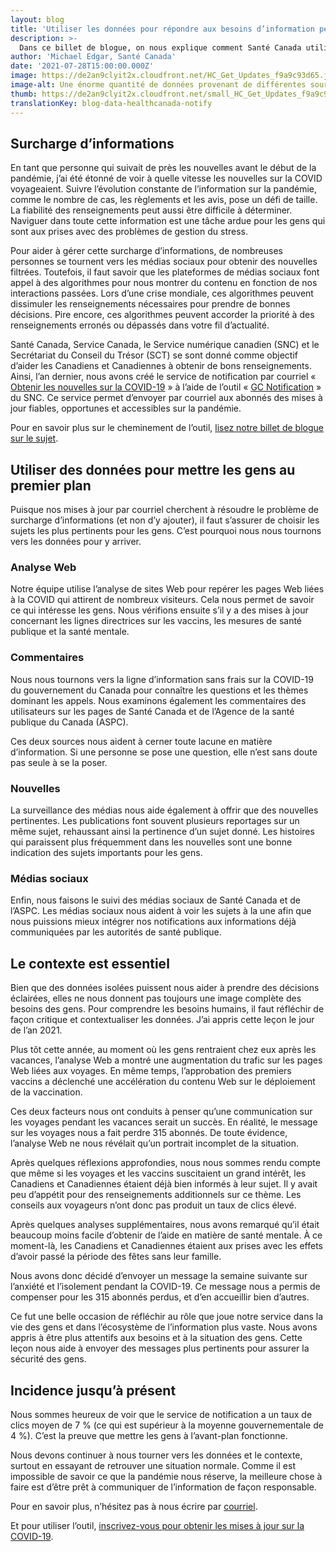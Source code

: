 ```yaml
---
layout: blog
title: 'Utiliser les données pour répondre aux besoins d’information pendant la pandémie'
description: >-
  Dans ce billet de blogue, on nous explique comment Santé Canada utilise les données pour choisir les renseignements pertinents à communiquer à l’aide de l’outil « Obtenir les nouvelles sur la COVID-19 ». 
author: 'Michael Edgar, Santé Canada'
date: '2021-07-28T15:00:00.000Z'
image: https://de2an9clyit2x.cloudfront.net/HC_Get_Updates_f9a9c93d65.jpg
image-alt: Une énorme quantité de données provenant de différentes sources sont canalisées dans un seul courriel facile à digérer. 
thumb: https://de2an9clyit2x.cloudfront.net/small_HC_Get_Updates_f9a9c93d65.jpg
translationKey: blog-data-healthcanada-notify
---
```

## Surcharge d’informations

En tant que personne qui suivait de près les nouvelles avant le début de la pandémie, j’ai été étonné de voir à quelle vitesse les nouvelles sur la COVID voyageaient. Suivre l’évolution constante de l’information sur la pandémie, comme le nombre de cas, les règlements et les avis, pose un défi de taille. La fiabilité des renseignements peut aussi être difficile à déterminer. Naviguer dans toute cette information est une tâche ardue pour les gens qui sont aux prises avec des problèmes de gestion du stress.

Pour aider à gérer cette surcharge d’informations, de nombreuses personnes se tournent vers les médias sociaux pour obtenir des nouvelles filtrées. Toutefois, il faut savoir que les plateformes de médias sociaux font appel à des algorithmes pour nous montrer du contenu en fonction de nos interactions passées. Lors d’une crise mondiale, ces algorithmes peuvent dissimuler les renseignements nécessaires pour prendre de bonnes décisions. Pire encore, ces algorithmes peuvent accorder la priorité à des renseignements erronés ou dépassés dans votre fil d’actualité. 

Santé Canada, Service Canada, le Service numérique canadien (SNC) et le Secrétariat du Conseil du Trésor (SCT) se sont donné comme objectif d’aider les Canadiens et Canadiennes à obtenir de bons renseignements. Ainsi, l’an dernier, nous avons créé le service de notification par courriel « [Obtenir les nouvelles sur la COVID-19](https://www.canada.ca/fr/service-web-gere/obtenez-nouvelles-covid-19.html) » à l’aide de l’outil « [GC Notification](https://notification.canada.ca/) » du SNC. Ce service permet d’envoyer par courriel aux abonnés des mises à jour fiables, opportunes et accessibles sur la pandémie. 

Pour en savoir plus sur le cheminement de l’outil, [lisez notre billet de blogue sur le sujet](https://numerique.canada.ca/2020/05/13/obtenir-les-nouvelles-sur-la-covid-19-service-de-notification-par-courriel/). 

## Utiliser des données pour mettre les gens au premier plan

Puisque nos mises à jour par courriel cherchent à résoudre le problème de surcharge d’informations (et non d’y ajouter), il faut s’assurer de choisir les sujets les plus pertinents pour les gens. C’est pourquoi nous nous tournons vers les données pour y arriver.

### Analyse Web 

Notre équipe utilise l’analyse de sites Web pour repérer les pages Web liées à la COVID qui attirent de nombreux visiteurs. Cela nous permet de savoir ce qui intéresse les gens. Nous vérifions ensuite s’il y a des mises à jour concernant les lignes directrices sur les vaccins, les mesures de santé publique et la santé mentale.

### Commentaires

Nous nous tournons vers la ligne d’information sans frais sur la COVID-19 du gouvernement du Canada pour connaître les questions et les thèmes dominant les appels. Nous examinons également les commentaires des utilisateurs sur les pages de Santé Canada et de l’Agence de la santé publique du Canada (ASPC). 

Ces deux sources nous aident à cerner toute lacune en matière d’information. Si une personne se pose une question, elle n’est sans doute pas seule à se la poser. 

### Nouvelles

La surveillance des médias nous aide également à offrir que des nouvelles pertinentes. Les publications font souvent plusieurs reportages sur un même sujet, rehaussant ainsi la pertinence d’un sujet donné. Les histoires qui paraissent plus fréquemment dans les nouvelles sont une bonne indication des sujets importants pour les gens.

### Médias sociaux

Enfin, nous faisons le suivi des médias sociaux de Santé Canada et de l’ASPC. Les médias sociaux nous aident à voir les sujets à la une afin que nous puissions mieux intégrer nos notifications aux informations déjà communiquées par les autorités de santé publique.  

## Le contexte est essentiel 

Bien que des données isolées puissent nous aider à prendre des décisions éclairées, elles ne nous donnent pas toujours une image complète des besoins des gens. Pour comprendre les besoins humains, il faut réfléchir de façon critique et contextualiser les données. J’ai appris cette leçon le jour de l’an 2021.

Plus tôt cette année, au moment où les gens rentraient chez eux après les vacances, l’analyse Web a montré une augmentation du trafic sur les pages Web liées aux voyages. En même temps, l’approbation des premiers vaccins a déclenché une accélération du contenu Web sur le déploiement de la vaccination.

Ces deux facteurs nous ont conduits à penser qu’une communication sur les voyages pendant les vacances serait un succès. En réalité, le message sur les voyages nous a fait perdre 315 abonnés. De toute évidence, l’analyse Web ne nous révélait qu’un portrait incomplet de la situation.

Après quelques réflexions approfondies, nous nous sommes rendu compte que même si les voyages et les vaccins suscitaient un grand intérêt, les Canadiens et Canadiennes étaient déjà bien informés à leur sujet. Il y avait peu d’appétit pour des renseignements additionnels sur ce thème. Les conseils aux voyageurs n’ont donc pas produit un taux de clics élevé.

Après quelques analyses supplémentaires, nous avons remarqué qu’il était beaucoup moins facile d’obtenir de l’aide en matière de santé mentale. À ce moment-là, les Canadiens et Canadiennes étaient aux prises avec les effets d’avoir passé la période des fêtes sans leur famille.

Nous avons donc décidé d’envoyer un message la semaine suivante sur l’anxiété et l’isolement pendant la COVID-19. Ce message nous a permis de compenser pour les 315 abonnés perdus, et d’en accueillir bien d’autres.
 
Ce fut une belle occasion de réfléchir au rôle que joue notre service dans la vie des gens et dans l’écosystème de l’information plus vaste. Nous avons appris à être plus attentifs aux besoins et à la situation des gens. Cette leçon nous aide à envoyer des messages plus pertinents pour assurer la sécurité des gens. 

## Incidence jusqu’à présent

Nous sommes heureux de voir que le service de notification a un taux de clics moyen de 7 % (ce qui est supérieur à la moyenne gouvernementale de 4 %). C’est la preuve que mettre les gens à l’avant-plan fonctionne. 

Nous devons continuer à nous tourner vers les données et le contexte, surtout en essayant de retrouver une situation normale. Comme il est impossible de savoir ce que la pandémie nous réserve, la meilleure chose à faire est d’être prêt à communiquer de l’information de façon responsable. 

Pour en savoir plus, n’hésitez pas à nous écrire par [courriel](mailto:hc.digital-transformation-numerique.sc@canada.ca).

Et pour utiliser l’outil, [inscrivez-vous pour obtenir les mises à jour sur la COVID-19](https://www.canada.ca/fr/service-web-gere/obtenez-nouvelles-covid-19.html). 

